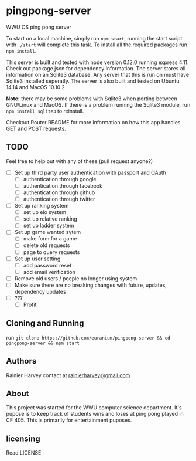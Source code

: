 # pingpong-server
WWU CS ping pong server

To start on a local machine, simply run `npm start`, running the start script with `./start` will complete this task. To install all the required packages run `npm install`.

This server is built and tested with node version 0.12.0 running express 4.11. Check out package.json for dependency information. The server stores all information on an Sqlite3 database.
Any server that this is run on must have Sqlite3 installed seperatly. The server is also built and tested on Ubuntu 14.14 and MacOS 10.10.2

**Note:** there may be some problems with Sqlite3 when porting between GNU/Linux and MacOS. If there is a problem running the Sqlite3 module, run `npm install sqlite3` to reinstall.

Checkout Router README for more information on how this app handles GET and POST requests.

## TODO
Feel free to help out with any of these (pull request anyone?)
- [ ] Set up third party user authentication with passport and OAuth
	- [ ] authentication through google
	- [ ] authentication through facebook
	- [ ] authentication through github
	- [ ] authentication through twitter
- [ ] Set up ranking system
	- [ ] set up elo system
	- [ ] set up relative ranking
	- [ ] set up ladder system
- [ ] Set up game wanted sytem
	- [ ] make form for a game
	- [ ] delete old requests
	- [ ] page to query requests
- [ ] Set up user setting
	- [ ] add password reset
	- [ ] add email verification
- [ ] Remove old users / poeple no longer using system
- [ ] Make sure there are no breaking changes with future, updates,  dependency updates
- [ ] ???
    - [ ] Profit

## Cloning and Running
run `git clone https://github.com/euranium/pingpong-server && cd pingpong-server && npm start`

## Authors
Rainier Harvey
	contact at rainierharvey@gmail.com

## About
This project was started for the WWU computer science department. It's pupose is to keep track of students wins and loses at ping pong played in CF 405.
This is primarily for entertainment puposes.

## licensing
Read LICENSE
